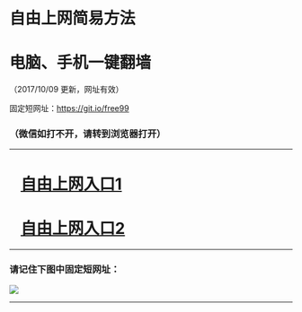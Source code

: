 ﻿# 自由上网简易方法

# 电脑、手机一键翻墙

（2017/10/09 更新，网址有效）

固定短网址：https://git.io/free99

### （微信如打不开，请转到浏览器打开）


***





# &nbsp;&nbsp; <a href="http://ft73547993.fwq-tz-1001.info/fwqtz01.html?t=100900127446 " target="_blank">自由上网入口1</a>
# &nbsp;&nbsp; <a href="http://ft244021266.fwq-tz-1002.info/fwqtz02.html?t=100900113433 " target="_blank">自由上网入口2</a>
***

### 请记住下图中固定短网址：

<img src="https://s3-us-west-2.amazonaws.com/fwq-1001/yjfq-20170905okok.png" /> 


***

